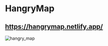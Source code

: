 # HangryMap
## https://hangrymap.netlify.app/
![hangry_map](https://github.com/eli-ennab/hangry-map/assets/113445468/aa77f1ff-d6b3-4766-b0b9-a6c110caa4b9)
